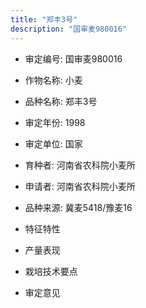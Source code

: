 ```yaml
---
title: "郑丰3号"
description: "国审麦980016"
---
```

* 审定编号:  国审麦980016

*  作物名称:  小麦

*  品种名称:  郑丰3号

*  审定年份:  1998

*  审定单位:  国家

* 育种者:  河南省农科院小麦所

*  申请者:  河南省农科院小麦所

*  品种来源:  冀麦5418/豫麦16

*  特征特性


*  产量表现


*  栽培技术要点


*  审定意见

